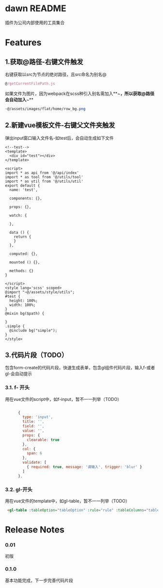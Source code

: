 # dawn README

插件为公司内部使用的工具集合

# Features

## 1.获取@路径-右键文件触发

右键获取以src为节点的绝对路径，且src命名为别名@

```js
@/getCurrentFilePath.js
```

如果文件为图片，因为webpack在scss种引入别名需加入**~**，所以获取@路径会自动加入**~**

```scss
~@/assets/images/flat/home/row_bg.png
```

## 2.新建vue模板文件-右键父文件夹触发

弹出input窗口输入文件名-如test后，会自动生成如下文件

```vue
<!--test-->
<template>
  <div id="test"></div>
</template>

<script>
import * as api from '@/api/index'
import * as tool from '@/utils/tool'
import * as util from '@/utils/util'
export default {
  name: 'test',

  components: {},

  props: {},

  watch: {
    
  },
  
  data () {
    return {
    }
  },

  computed: {},

  mounted () {},

  methods: {}
}

</script>
<style lang='scss' scoped>
@import "~@/assets/style/utils";
#test {
  height: 100%;
  width: 100%;
}
@mixin bg($path) {
 
}
.simple {
  @include bg("simple");
}
</style>
```

## 3.代码片段（TODO）

包含form-create的代码片段，快速生成表单，包含gl组件代码片段，输入f-或者gl-会自动提示

### 3.1. f- 开头

用在vue文件的script中，如f-input，暂不一一列举（TODO）

```js

      {
        type: 'input',
        title: '',
        field: '',
        value: '',
        props: {
          clearable: true
        },
        col: {
          span: 6
        },
        validate: [
          { required: true, message: '请输入', trigger: 'blur' }
        ]
      },
```

### 3.2. gl-开头

用在vue文件的template中，如gl-table，暂不一一列举（TODO）

```html
 <gl-table :tableOption="tableOption" :rule="rule" :tableColumns="tableColumns" ref="table"> </gl-table>
```



# Release Notes

### 0.01

初版

### 0.1.0

基本功能完成，下一步完善代码片段
